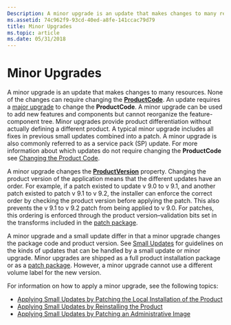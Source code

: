 ```yaml
---
Description: A minor upgrade is an update that makes changes to many resources.
ms.assetid: 74c962f9-93cd-40ed-a8fe-141ccac79d79
title: Minor Upgrades
ms.topic: article
ms.date: 05/31/2018
---
```


# Minor Upgrades

A minor upgrade is an update that makes changes to many resources. None of the changes can require changing the [**ProductCode**](productcode.md). An update requires a [major upgrade](major-upgrades.md) to change the **ProductCode**. A minor upgrade can be used to add new features and components but cannot reorganize the feature-component tree. Minor upgrades provide product differentiation without actually defining a different product. A typical minor upgrade includes all fixes in previous small updates combined into a patch. A minor upgrade is also commonly referred to as a service pack (SP) update. For more information about which updates do not require changing the **ProductCode** see [Changing the Product Code](changing-the-product-code.md).

A minor upgrade changes the [**ProductVersion**](productversion.md) property. Changing the product version of the application means that the different updates have an order. For example, if a patch existed to update v 9.0 to v 9.1, and another patch existed to patch v 9.1 to v 9.2, the installer can enforce the correct order by checking the product version before applying the patch. This also prevents the v 9.1 to v 9.2 patch from being applied to v 9.0. For patches, this ordering is enforced through the product version–validation bits set in the transforms included in the [patch package](patch-packages.md).

A minor upgrade and a small update differ in that a minor upgrade changes the package code and product version. See [Small Updates](small-updates.md) for guidelines on the kinds of updates that can be handled by a small update or minor upgrade. Minor upgrades are shipped as a full product installation package or as a [patch package](patch-packages.md). However, a minor upgrade cannot use a different volume label for the new version.

For information on how to apply a minor upgrade, see the following topics:

-   [Applying Small Updates by Patching the Local Installation of the Product](applying-small-updates-by-patching-the-local-installation-of-the-product.md)
-   [Applying Small Updates by Reinstalling the Product](applying-small-updates-by-reinstalling-the-product.md)
-   [Applying Small Updates by Patching an Administrative Image](applying-small-updates-by-patching-an-administrative-image.md)

 

 



